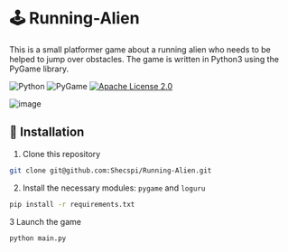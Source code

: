 # :joystick: Running-Alien

This is a small platformer game about a running alien who needs to be helped to jump over obstacles. The game is written in Python3 using the PyGame library.

![Python](https://img.shields.io/badge/Python-gray?style=for-the-badge&logo=python)
![PyGame](https://img.shields.io/badge/PyGame-red?style=for-the-badge)
[![Apache License 2.0](https://img.shields.io/badge/License-Apache%20License%202.0-orange?style=for-the-badge&logo=apache)](https://github.com/Shecspi/MoiGoroda/blob/master/LICENSE)

![image](https://user-images.githubusercontent.com/59818410/232250160-02543177-dafd-49fd-b990-7998a3f1d815.png)


## :floppy_disk: Installation
1. Clone this repository
```bash
git clone git@github.com:Shecspi/Running-Alien.git
```

2. Install the necessary modules: `pygame` and `loguru`
```bash
pip install -r requirements.txt
```

3 Launch the game
```bash
python main.py
```
